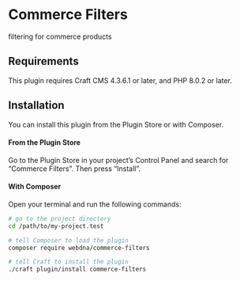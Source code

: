 # Commerce Filters

filtering for commerce products

## Requirements

This plugin requires Craft CMS 4.3.6.1 or later, and PHP 8.0.2 or later.

## Installation

You can install this plugin from the Plugin Store or with Composer.

#### From the Plugin Store

Go to the Plugin Store in your project’s Control Panel and search for “Commerce Filters”. Then press “Install”.

#### With Composer

Open your terminal and run the following commands:

```bash
# go to the project directory
cd /path/to/my-project.test

# tell Composer to load the plugin
composer require webdna/commerce-filters

# tell Craft to install the plugin
./craft plugin/install commerce-filters
```
